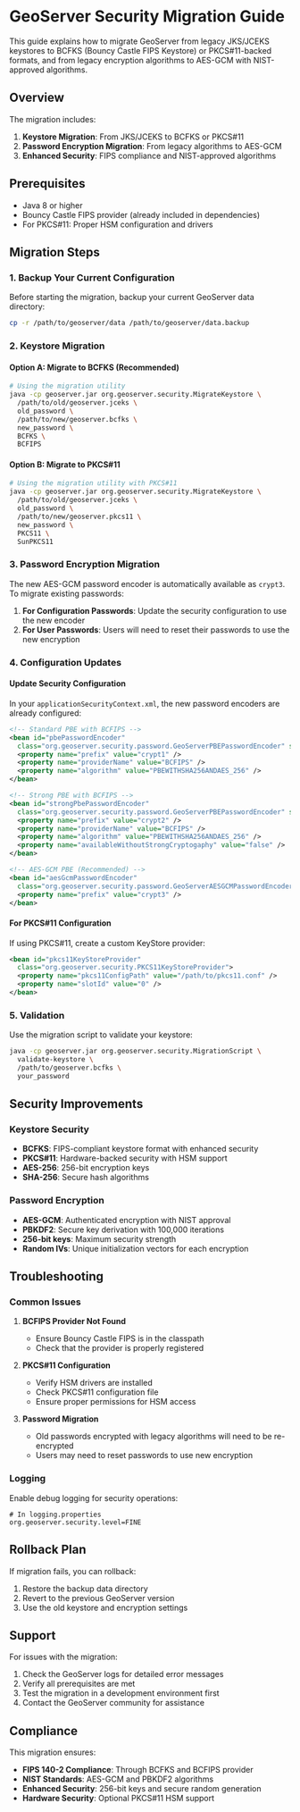 # GeoServer Security Migration Guide

This guide explains how to migrate GeoServer from legacy JKS/JCEKS keystores to BCFKS (Bouncy Castle FIPS Keystore) or PKCS#11-backed formats, and from legacy encryption algorithms to AES-GCM with NIST-approved algorithms.

## Overview

The migration includes:

1. **Keystore Migration**: From JKS/JCEKS to BCFKS or PKCS#11
2. **Password Encryption Migration**: From legacy algorithms to AES-GCM
3. **Enhanced Security**: FIPS compliance and NIST-approved algorithms

## Prerequisites

- Java 8 or higher
- Bouncy Castle FIPS provider (already included in dependencies)
- For PKCS#11: Proper HSM configuration and drivers

## Migration Steps

### 1. Backup Your Current Configuration

Before starting the migration, backup your current GeoServer data directory:

```bash
cp -r /path/to/geoserver/data /path/to/geoserver/data.backup
```

### 2. Keystore Migration

#### Option A: Migrate to BCFKS (Recommended)

```bash
# Using the migration utility
java -cp geoserver.jar org.geoserver.security.MigrateKeystore \
  /path/to/old/geoserver.jceks \
  old_password \
  /path/to/new/geoserver.bcfks \
  new_password \
  BCFKS \
  BCFIPS
```

#### Option B: Migrate to PKCS#11

```bash
# Using the migration utility with PKCS#11
java -cp geoserver.jar org.geoserver.security.MigrateKeystore \
  /path/to/old/geoserver.jceks \
  old_password \
  /path/to/new/geoserver.pkcs11 \
  new_password \
  PKCS11 \
  SunPKCS11
```

### 3. Password Encryption Migration

The new AES-GCM password encoder is automatically available as `crypt3`. To migrate existing passwords:

1. **For Configuration Passwords**: Update the security configuration to use the new encoder
2. **For User Passwords**: Users will need to reset their passwords to use the new encryption

### 4. Configuration Updates

#### Update Security Configuration

In your `applicationSecurityContext.xml`, the new password encoders are already configured:

```xml
<!-- Standard PBE with BCFIPS -->
<bean id="pbePasswordEncoder"    
  class="org.geoserver.security.password.GeoServerPBEPasswordEncoder" scope="prototype">
  <property name="prefix" value="crypt1" />
  <property name="providerName" value="BCFIPS" />
  <property name="algorithm" value="PBEWITHSHA256ANDAES_256" />
</bean>

<!-- Strong PBE with BCFIPS -->
<bean id="strongPbePasswordEncoder"    
  class="org.geoserver.security.password.GeoServerPBEPasswordEncoder" scope="prototype">
  <property name="prefix" value="crypt2" />
  <property name="providerName" value="BCFIPS" />
  <property name="algorithm" value="PBEWITHSHA256ANDAES_256" />
  <property name="availableWithoutStrongCryptogaphy" value="false" />
</bean>

<!-- AES-GCM PBE (Recommended) -->
<bean id="aesGcmPasswordEncoder"    
  class="org.geoserver.security.password.GeoServerAESGCMPasswordEncoder" scope="prototype">
  <property name="prefix" value="crypt3" />
</bean>
```

#### For PKCS#11 Configuration

If using PKCS#11, create a custom KeyStore provider:

```xml
<bean id="pkcs11KeyStoreProvider" 
  class="org.geoserver.security.PKCS11KeyStoreProvider">
  <property name="pkcs11ConfigPath" value="/path/to/pkcs11.conf" />
  <property name="slotId" value="0" />
</bean>
```

### 5. Validation

Use the migration script to validate your keystore:

```bash
java -cp geoserver.jar org.geoserver.security.MigrationScript \
  validate-keystore \
  /path/to/geoserver.bcfks \
  your_password
```

## Security Improvements

### Keystore Security

- **BCFKS**: FIPS-compliant keystore format with enhanced security
- **PKCS#11**: Hardware-backed security with HSM support
- **AES-256**: 256-bit encryption keys
- **SHA-256**: Secure hash algorithms

### Password Encryption

- **AES-GCM**: Authenticated encryption with NIST approval
- **PBKDF2**: Secure key derivation with 100,000 iterations
- **256-bit keys**: Maximum security strength
- **Random IVs**: Unique initialization vectors for each encryption

## Troubleshooting

### Common Issues

1. **BCFIPS Provider Not Found**
   - Ensure Bouncy Castle FIPS is in the classpath
   - Check that the provider is properly registered

2. **PKCS#11 Configuration**
   - Verify HSM drivers are installed
   - Check PKCS#11 configuration file
   - Ensure proper permissions for HSM access

3. **Password Migration**
   - Old passwords encrypted with legacy algorithms will need to be re-encrypted
   - Users may need to reset passwords to use new encryption

### Logging

Enable debug logging for security operations:

```properties
# In logging.properties
org.geoserver.security.level=FINE
```

## Rollback Plan

If migration fails, you can rollback:

1. Restore the backup data directory
2. Revert to the previous GeoServer version
3. Use the old keystore and encryption settings

## Support

For issues with the migration:

1. Check the GeoServer logs for detailed error messages
2. Verify all prerequisites are met
3. Test the migration in a development environment first
4. Contact the GeoServer community for assistance

## Compliance

This migration ensures:

- **FIPS 140-2 Compliance**: Through BCFKS and BCFIPS provider
- **NIST Standards**: AES-GCM and PBKDF2 algorithms
- **Enhanced Security**: 256-bit keys and secure random generation
- **Hardware Security**: Optional PKCS#11 HSM support 